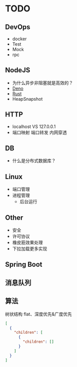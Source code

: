 # TODO

## DevOps

- docker
- Test
- Mock
- rpc

## NodeJS

- 为什么异步非阻塞就是高效的？
- [Deno](https://deno.land/)
- [Rust](https://www.rust-lang.org/)
- HeapSnapshot

## HTTP

- localhost VS 127.0.0.1
- 端口映射 端口转发 内网穿透

## DB

- 什么是分布式数据库？

## Linux

- 端口管理
- 进程管理
  - 后台运行

## Other

- 安全
- 许可协议
- 橡皮筋效果处理
- 下拉加载更多实现

## Spring Boot

## 消息队列

## 算法

树状结构 flat、深度优先&广度优先

```JSON
[
  {
    "children": [
      {
        "children": []
      }
    ]
  }
]
```
